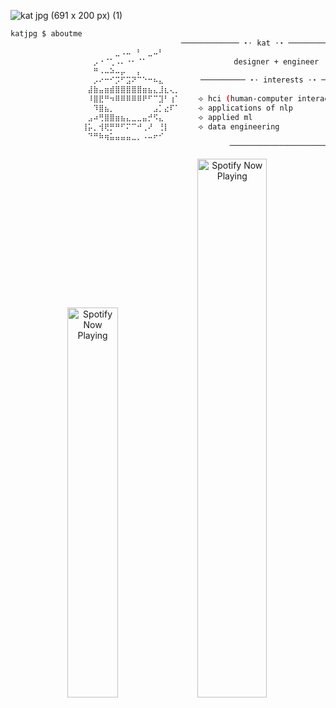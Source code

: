 ![kat jpg (691 x 200 px) (1)](https://github.com/user-attachments/assets/582005c1-4ae9-4dd3-8de0-89c3dbc8c262)

```bash
katjpg $ aboutme
                     ⠀⠀ ⠀⠀⠀			 ───────────── ⋆⋅ kat ⋅⋆ ──────────────
        		⠀⠀⠀⠀⠀⠀⣀⠠⠤⠀⠃⠀⣀⠤⠃⠀⠀⠀        
        		⠀⠀⡠⠐⠈⢁⠠⠄⠐⠂⠈⠁⠀⠀⠀⠀⠀⠀	      	  designer + engineer
        		⠀⠀⠛⠠⠤⠵⠤⡤⠀⠀⡄⠀⠀⠀⠀⠀⠀⠀     
        		⠀⠀⡠⠔⠒⠊⡩⠋⣩⠝⠉⠑⠒⠦⣄⠀       ────────── ⋆⋅ interests ⋅⋆ ───────────
        		⠀⣼⣷⣤⣶⣾⣿⣿⣿⣿⣿⣶⣦⣄⣸⣆⢄⡀					
        		⠀⠸⣿⣟⠛⠲⠿⠿⠿⠿⠿⠟⠋⠉⣹⠃⢰⠁	  ⟢ hci (human-computer interaction)
        		⠀⠀⠹⣿⣦⡀⠀⠀⠀⠀⠀⠀⠀⣠⡁⣔⠏⠁	  ⟢ applications of nlp
        		⠀⣠⠴⢛⣿⣿⣶⣦⣄⣀⣀⣤⡚⠫⣄⠀⠀⠀	  ⟢ applied ml 
        		⢸⡥⡀⢺⢟⡛⠛⠋⠍⠉⠚⢀⠜⠀⢘⡇⠀⠀	  ⟢ data engineering
        		⠀⠙⠛⠷⢶⣥⣤⣤⣤⣀⡀⠠⠤⠖⠊⠀⠀⠀
                                                 ──────────────────────────────────────      
```

<div align="center">
    <img src="https://spotify-widgetify.vercel.app/github?theme=ipod&style=light&color=609dbd" alt="Spotify Now Playing" width="40%" />
    <img src="https://spotify-widgetify.vercel.app/github?theme=vinyl&style=light" alt="Spotify Now Playing" width="47%" />
</div>
